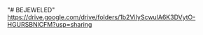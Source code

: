 "# BEJEWELED" 
https://drive.google.com/drive/folders/1b2ViIyScwulA6K3DVytO-HGURSBNlCFM?usp=sharing

